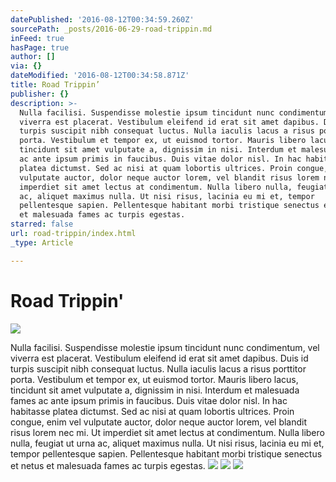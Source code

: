 ```yaml
---
datePublished: '2016-08-12T00:34:59.260Z'
sourcePath: _posts/2016-06-29-road-trippin.md
inFeed: true
hasPage: true
author: []
via: {}
dateModified: '2016-08-12T00:34:58.871Z'
title: Road Trippin’
publisher: {}
description: >-
  Nulla facilisi. Suspendisse molestie ipsum tincidunt nunc condimentum, vel
  viverra est placerat. Vestibulum eleifend id erat sit amet dapibus. Duis id
  turpis suscipit nibh consequat luctus. Nulla iaculis lacus a risus porttitor
  porta. Vestibulum et tempor ex, ut euismod tortor. Mauris libero lacus,
  tincidunt sit amet vulputate a, dignissim in nisi. Interdum et malesuada fames
  ac ante ipsum primis in faucibus. Duis vitae dolor nisl. In hac habitasse
  platea dictumst. Sed ac nisi at quam lobortis ultrices. Proin congue, enim vel
  vulputate auctor, dolor neque auctor lorem, vel blandit risus lorem nec mi. Ut
  imperdiet sit amet lectus at condimentum. Nulla libero nulla, feugiat ut urna
  ac, aliquet maximus nulla. Ut nisi risus, lacinia eu mi et, tempor
  pellentesque sapien. Pellentesque habitant morbi tristique senectus et netus
  et malesuada fames ac turpis egestas.
starred: false
url: road-trippin/index.html
_type: Article

---
```

# Road Trippin'
![](https://the-grid-user-content.s3-us-west-2.amazonaws.com/8e7aaae1-e504-4ba5-b5d0-098c7a5ff267.jpg)

Nulla facilisi. Suspendisse molestie ipsum tincidunt nunc condimentum, vel viverra est placerat. Vestibulum eleifend id erat sit amet dapibus. Duis id turpis suscipit nibh consequat luctus. Nulla iaculis lacus a risus porttitor porta. Vestibulum et tempor ex, ut euismod tortor. Mauris libero lacus, tincidunt sit amet vulputate a, dignissim in nisi. Interdum et malesuada fames ac ante ipsum primis in faucibus. Duis vitae dolor nisl. In hac habitasse platea dictumst. Sed ac nisi at quam lobortis ultrices. Proin congue, enim vel vulputate auctor, dolor neque auctor lorem, vel blandit risus lorem nec mi. Ut imperdiet sit amet lectus at condimentum. Nulla libero nulla, feugiat ut urna ac, aliquet maximus nulla. Ut nisi risus, lacinia eu mi et, tempor pellentesque sapien. Pellentesque habitant morbi tristique senectus et netus et malesuada fames ac turpis egestas.
![](https://the-grid-user-content.s3-us-west-2.amazonaws.com/d8632189-7116-4a71-9b24-f288c6e33452.jpg)
![](https://s3-us-west-2.amazonaws.com/the-grid-img/p/f6a17531a2122ec13ad7762a7fe47bbe9f678c6e.jpg)
![](https://s3-us-west-2.amazonaws.com/the-grid-img/p/67637ca4bcbf1ee6c6e0269571decd6ef7e3777c.jpg)